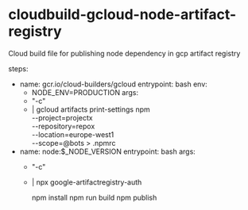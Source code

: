 # cloudbuild-gcloud-node-artifact-registry
Cloud build file for publishing node dependency in gcp artifact registry

steps:
  - name: gcr.io/cloud-builders/gcloud
    entrypoint: bash
    env:
      - NODE_ENV=PRODUCTION
    args:
      - "-c"
      - |
        gcloud artifacts print-settings npm \
        --project=projectx \
        --repository=repox \
        --location=europe-west1 \
        --scope=@bots > .npmrc
  - name: node:$_NODE_VERSION
    entrypoint: bash
    args:
      - "-c"
      - |
        npx google-artifactregistry-auth

        npm install
        npm run build
        npm publish
